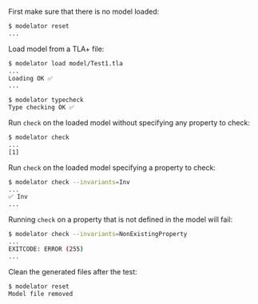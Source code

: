First make sure that there is no model loaded:

```sh
$ modelator reset
...
```

Load model from a TLA+ file:

```sh
$ modelator load model/Test1.tla
...
Loading OK ✅
...
```

```sh
$ modelator typecheck
Type checking OK ✅
```

Run `check` on the loaded model without specifying any property to check:

```sh
$ modelator check
...
[1]
```

Run `check` on the loaded model specifying a property to check:

```sh
$ modelator check --invariants=Inv
...
✅ Inv
...
```

Running `check` on a property that is not defined in the model will fail:

```sh
$ modelator check --invariants=NonExistingProperty
...
EXITCODE: ERROR (255)
...
```

Clean the generated files after the test:

```sh
$ modelator reset
Model file removed
```
